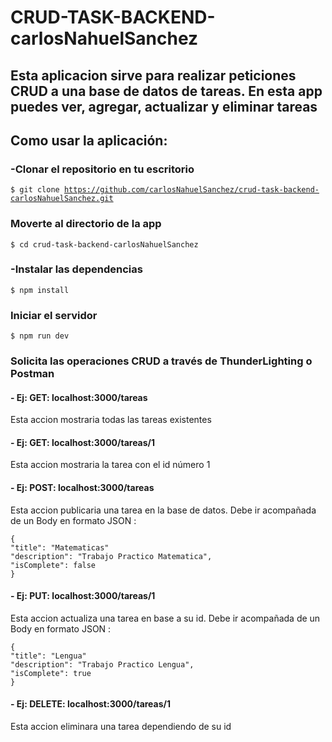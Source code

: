 # CRUD-TASK-BACKEND-carlosNahuelSanchez

## Esta aplicacion sirve para realizar peticiones CRUD a una base de datos de tareas. En esta app puedes ver, agregar, actualizar y eliminar tareas

## Como usar la aplicación:

### -Clonar el repositorio en tu escritorio
<code>$ git clone https://github.com/carlosNahuelSanchez/crud-task-backend-carlosNahuelSanchez.git</code>

### Moverte al directorio de la app

<code>$ cd crud-task-backend-carlosNahuelSanchez</code>

### -Instalar las dependencias
<code>$ npm install</code>

### Iniciar el servidor

<code>$ npm run dev </code>

### Solicita las operaciones CRUD a través de ThunderLighting o Postman

#### - Ej: GET: localhost:3000/tareas 
Esta accion mostraria todas las tareas existentes

#### - Ej: GET: localhost:3000/tareas/1
Esta accion mostraria la tarea con el id número 1

#### - Ej: POST: localhost:3000/tareas
Esta accion publicaria una tarea en la base de datos.
Debe ir acompañada de un Body en formato JSON :

    {
    "title": "Matematicas"
    "description": "Trabajo Practico Matematica",
    "isComplete": false
    }

#### - Ej: PUT: localhost:3000/tareas/1
Esta accion actualiza una tarea en base a su id. Debe ir acompañada de un Body en formato JSON :
    
    {
    "title": "Lengua"
    "description": "Trabajo Practico Lengua",
    "isComplete": true
    }

#### - Ej: DELETE: localhost:3000/tareas/1
Esta accion eliminara una tarea dependiendo de su id




